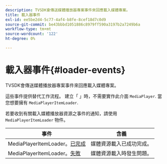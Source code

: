 ```yaml
---
description: TVSDK會傳送媒體播放器專案事件來回應載入媒體專案。
title: 載入器事件
exl-id: ee5be2d4-5c77-4af4-b8fe-8cef18d7c0d9
source-git-commit: be43bbbd1051886c8979ff590a3197b2a7249b6a
workflow-type: tm+mt
source-wordcount: '122'
ht-degree: 0%

---
```


# 載入器事件{#loader-events}

TVSDK會傳送媒體播放器專案事件來回應載入媒體專案。

這些事件提供替代工作流程。 建立「 」時，不需要實作此介面 `MediaPlayer`. 當您想要擁有 `MediaPlayerItemLoader`.

若要收到有關載入媒體播放器資源之事件的通知，請使用 `MediaPlayerItemLoader` 物件。

| 事件 | 含義 |
|---|---|
| MediaPlayerItemLoader。[已完成](https://help.adobe.com/en_US/primetime/api/psdk/asdoc-dhls_1.4/com/adobe/mediacore/MediaPlayerItemLoader.html#event:completed) | 媒體資源載入已成功完成。 |
| MediaPlayerItemLoader。[失敗](https://help.adobe.com/en_US/primetime/api/psdk/asdoc-dhls_1.4/com/adobe/mediacore/MediaPlayerItemLoader.html#event:failed) | 媒體資源載入時發生問題。 |
